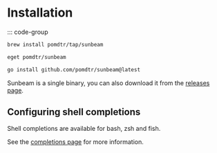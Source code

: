 # Installation

::: code-group

```sh [brew]
brew install pomdtr/tap/sunbeam
```

```sh [eget]
eget pomdtr/sunbeam
```

```sh [go]
go install github.com/pomdtr/sunbeam@latest
```

Sunbeam is a single binary, you can also download it from the [releases page](https://github.com/pomdtr/sunbeam/releases/latest).

## Configuring shell completions

Shell completions are available for bash, zsh and fish.

See the [completions page](../cmd/sunbeam_completion.md) for more information.
